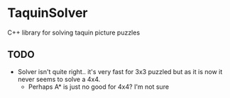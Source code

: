 # TaquinSolver
C++ library for solving taquin picture puzzles

## TODO
* Solver isn't quite right.. it's very fast for 3x3 puzzled but as it is now it never seems to solve a 4x4.
    * Perhaps A* is just no good for 4x4? I'm not sure
